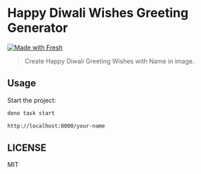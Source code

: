 # Happy Diwali Wishes Greeting Generator

[![Made with Fresh](https://fresh.deno.dev/fresh-badge-dark.svg)](https://fresh.deno.dev)

> Create Happy Diwali Greeting Wishes with Name in image.

## Usage

Start the project:

```sh
deno task start
```

```html
http://localhost:8000/your-name
```

## LICENSE

MIT
